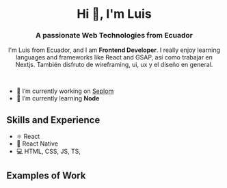 <h1 align="center">Hi 👋, I'm Luis</h1>
<h3 style={{background: 'red'} align="center">A passionate Web Technologies from Ecuador</h3>
<p align="center">I'm Luis from Ecuador, and I am <b>Frontend Developer</b>. I really enjoy learning languages and frameworks like React and GSAP, así como trabajar en Nextjs. También disfruto de wireframing, ui, ux y el diseño en general.</p>

<br/>

- 🔭 I’m currently working on [Seplom](https://github.com/cutioluis/Seplom)
- 🌱 I’m currently learning **Node** 

## Skills and Experience
* ⚛ React
* 📱 React Native
* 💻 HTML, CSS, JS, TS, 

## Examples of Work
